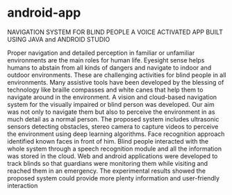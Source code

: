# android-app 
NAVIGATION SYSTEM FOR BLIND PEOPLE 
A  VOICE ACTIVATED APP BUILT USING JAVA and ANDROID STUDIO

Proper navigation and detailed perception in familiar or unfamiliar environments are the main roles for human life. Eyesight sense helps humans to abstain from all kinds of dangers and navigate to indoor and outdoor environments. These are challenging activities for blind people in all environments. Many assistive tools have been developed by the blessing of technology like braille compasses and white canes that help them to navigate around in the environment. A vision and cloud-based navigation system for the visually impaired or blind person was developed. Our aim was not only to navigate them but also to perceive the environment in as much detail as a normal person. The proposed system includes ultrasonic sensors detecting obstacles, stereo camera to capture videos to perceive the environment using deep learning algorithms. Face recognition approach identified known faces in front of him. Blind people interacted with the whole system through a speech recognition module and all the information was stored in the cloud. Web and android applications were developed to track blinds so that guardians were monitoring them while visiting and reached them in an emergency. The experimental results showed the proposed system could provide more plenty information and user-friendly interaction
